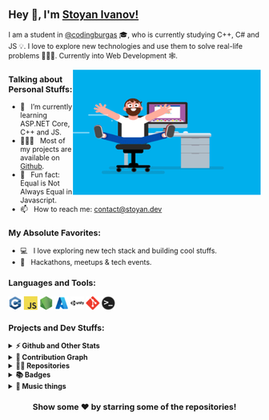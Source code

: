 ## Hey 👋, I'm [Stoyan Ivanov!](https://github.com/SSIvanov19/)

I am a student in [@codingburgas](https://github.com/codingburgas) 🎓, who is currently studying C++, C# and JS 💡. I love to explore new technologies and use them to solve real-life problems 👨🏻‍💻. Currently into Web Development 🕸️.

<img align="right" height="250" width="375" alt="" src="https://raw.githubusercontent.com/SSIvanov19/ssivanov19/master/gifts/coder.gif" />


### Talking about Personal Stuffs:

- 🚀 &nbsp; I’m currently learning ASP.NET Core, C++ and JS.
- 👨🏻‍💻 &nbsp; Most of my projects are available on [Github](https://github.com/SSIvanov19?tab=repositories).
- 👾 &nbsp; Fun fact: Equal is Not Always Equal in Javascript.
- 📫 &nbsp; How to reach me: contact@stoyan.dev

### My Absolute Favorites:

- 💻 &nbsp; I love exploring new tech stack and building cool stuffs.
- 🍕 &nbsp; Hackathons, meetups & tech events.

### Languages and Tools:

<code><img height="27" src="https://raw.githubusercontent.com/github/explore/80688e429a7d4ef2fca1e82350fe8e3517d3494d/topics/cpp/cpp.png" alt="cpp"></code>
<code><img height="27" src="https://raw.githubusercontent.com/github/explore/80688e429a7d4ef2fca1e82350fe8e3517d3494d/topics/javascript/javascript.png" alt="javascript"></code>
<code><img height="27" src="https://raw.githubusercontent.com/github/explore/80688e429a7d4ef2fca1e82350fe8e3517d3494d/topics/nodejs/nodejs.png" alt="nodejs"></code>
<code><img height="27" src="https://raw.githubusercontent.com/github/explore/eaef8552d8b082ffafe2bfc8a5023d47da904aac/topics/azure/azure.png" alt="azure"></code>
<code><img height="27" src="https://raw.githubusercontent.com/github/explore/master/topics/unity/unity.png" alt="unity"></code>
<code><img height="27" src="https://raw.githubusercontent.com/github/explore/80688e429a7d4ef2fca1e82350fe8e3517d3494d/topics/git/git.png" alt="git"></code>
<code><img height="27" src="https://raw.githubusercontent.com/github/explore/80688e429a7d4ef2fca1e82350fe8e3517d3494d/topics/terminal/terminal.png" alt="terminal"></code>

### Projects and Dev Stuffs:

<details>	
  <summary><b>⚡ Github and Other Stats</b></summary>
  <br>
  
 <!--START_SECTION:waka-->
![Code Time](http://img.shields.io/badge/Code%20Time-258%20hrs%2027%20mins-blue)

![Profile Views](http://img.shields.io/badge/Profile%20Views-0-blue)

![Lines of code](https://img.shields.io/badge/From%20Hello%20World%20I%27ve%20Written-11.7%20million%20lines%20of%20code-blue)

**🐱 My GitHub Data** 

> 📦 1.4 MB Used in GitHub's Storage 
 > 
> 🏆 1,069 Contributions in the Year 2025
 > 
> 💼 Opted to Hire
 > 
> 📜 30 Public Repositories 
 > 
> 🔑 45 Private Repositories 
 > 
**I'm an Early 🐤** 

```text
🌞 Morning                953 commits         █████░░░░░░░░░░░░░░░░░░░░   19.19 % 
🌆 Daytime                1920 commits        ██████████░░░░░░░░░░░░░░░   38.66 % 
🌃 Evening                1776 commits        █████████░░░░░░░░░░░░░░░░   35.76 % 
🌙 Night                  318 commits         ██░░░░░░░░░░░░░░░░░░░░░░░   06.40 % 
```
📅 **I'm Most Productive on Sunday** 

```text
Monday                   701 commits         ████░░░░░░░░░░░░░░░░░░░░░   14.11 % 
Tuesday                  725 commits         ████░░░░░░░░░░░░░░░░░░░░░   14.60 % 
Wednesday                722 commits         ████░░░░░░░░░░░░░░░░░░░░░   14.54 % 
Thursday                 539 commits         ███░░░░░░░░░░░░░░░░░░░░░░   10.85 % 
Friday                   755 commits         ████░░░░░░░░░░░░░░░░░░░░░   15.20 % 
Saturday                 628 commits         ███░░░░░░░░░░░░░░░░░░░░░░   12.64 % 
Sunday                   897 commits         █████░░░░░░░░░░░░░░░░░░░░   18.06 % 
```


📊 **This Week I Spent My Time On** 

```text
🕑︎ Time Zone: Europe/Sofia

💬 Programming Languages: 
No Activity Tracked This Week

🔥 Editors: 
No Activity Tracked This Week

💻 Operating System: 
No Activity Tracked This Week
```

**I Mostly Code in C#** 

```text
TypeScript               24 repos            ████░░░░░░░░░░░░░░░░░░░░░   17.91 % 
C++                      24 repos            ████░░░░░░░░░░░░░░░░░░░░░   17.91 % 
HTML                     17 repos            ███░░░░░░░░░░░░░░░░░░░░░░   12.69 % 
JavaScript               11 repos            ██░░░░░░░░░░░░░░░░░░░░░░░   08.21 % 
Dart                     4 repos             █░░░░░░░░░░░░░░░░░░░░░░░░   02.99 % 
```



**Timeline**

![Lines of Code chart](https://raw.githubusercontent.com/SSIvanov19/SSIvanov19/main/assets/bar_graph.png)


<!--END_SECTION:waka-->
</details>
<details>
  <summary><b>🐍 Contribution Graph</b></summary>

  <picture>
    <source media="(prefers-color-scheme: dark)" srcset="https://github.com/SSIvanov19/ssivanov19/blob/output/github-contribution-grid-snake-dark.svg" />
    <source media="(prefers-color-scheme: light)" srcset="https://github.com/SSIvanov19/ssivanov19/blob/output/github-contribution-grid-snake.svg" />
    <img alt="github-snake" src="github-snake.svg" />
  </picture>
</details>
<details>
  <summary><b>🧑‍🚀 Repositories</b></summary>

[![Maze Game 2021](https://github-readme-stats.vercel.app/api/pin/?username=ssivanov19&repo=maze-game-2021)](https://github.com/SSIvanov19/maze-game-2021)
[![Final FinalProject-Unity](https://github-readme-stats.vercel.app/api/pin/?username=IDIliev18&repo=FinalProject-Unity)](https://github.com/IDIliev18/FinalProject-Unity)
[![Fire department 2021](https://github-readme-stats.vercel.app/api/pin/?username=ssivanov19&repo=fire-department-2021)](https://github.com/SSIvanov19/fire-department-2021)
[![Lathraea Rhodopaea](https://github-readme-stats.vercel.app/api/pin/?username=ssivanov19&repo=lathraea-rhodopaea)](https://github.com/SSIvanov19/fire-department-2021)
[![Chupacabra](https://github-readme-stats.vercel.app/api/pin/?username=idiliev18&repo=chupacabra)](https://github.com/idiliev18/chupacabra)
</details>

<details>
  <summary><b>📚 Badges</b></summary>
  <br>
  
  <!--START_SECTION:badges-->
<a href="https://www.credly.com/badges/652d0a0a-050f-4961-9768-910d8143a480" title="Adobe Certified Professional in Video Design"><img src="https://images.credly.com/size/80x80/images/2753898c-fa5b-4058-9366-a3ce365d5845/Adobe_Certified_Professional_Video_Design_digital_badge.png" alt="Adobe Certified Professional in Video Design" width="80" height="80"></a>
<a href="https://www.credly.com/badges/263c4b44-8174-4bd3-8fb7-2c9b941a192a" title="Adobe Certified Professional in Web Design"><img src="https://images.credly.com/size/80x80/images/f2c9f4ff-be70-469f-94b8-ebc52980eb95/Adobe_Certified_Professional_Web_Design_digital_badge.png" alt="Adobe Certified Professional in Web Design" width="80" height="80"></a>
<a href="https://www.credly.com/badges/f3859138-8d77-473f-bc80-c568504c5571" title="Adobe Certified Professional in Visual Design"><img src="https://images.credly.com/size/80x80/images/19d96e55-f15c-44d9-9568-43f83505bd5b/Adobe_Certified_Professional_Visual_Design_digital_badge.png" alt="Adobe Certified Professional in Visual Design" width="80" height="80"></a>
<a href="https://www.credly.com/badges/819dcebe-9f36-4c82-b362-6d93a132300c" title="Microsoft Office Specialist: Excel Associate (Microsoft 365 Apps)"><img src="https://images.credly.com/size/80x80/images/af151b3d-9453-48a8-8d22-5b9fc54d2b43/image.png" alt="Microsoft Office Specialist: Excel Associate (Microsoft 365 Apps)" width="80" height="80"></a>
<a href="https://www.credly.com/badges/aea376ad-6e49-4562-b72d-f214a6be5b0f" title="Network Security Support Technician"><img src="https://images.credly.com/size/80x80/images/25a0a5f5-56db-4560-8549-14889b105db2/image.png" alt="Network Security Support Technician" width="80" height="80"></a>
<a href="https://www.credly.com/badges/b7a4a6ae-1f8f-4d90-8c6f-154133501596" title="Cisco Certified Support Technician Cybersecurity (CCST Cybersecurity) - Lifetime"><img src="https://images.credly.com/size/80x80/images/daf36702-99d0-4ebb-9788-ba7ac797cc8e/image.png" alt="Cisco Certified Support Technician Cybersecurity (CCST Cybersecurity) - Lifetime" width="80" height="80"></a>
<a href="https://www.credly.com/badges/af20fe80-2ac8-48cf-a665-5d6c9d8256db" title="Cisco Certified Support Technician Networking (CCST Networking) - Lifetime"><img src="https://images.credly.com/size/80x80/images/57d88bab-75be-4400-a2fd-dbfa8e2b056e/image.png" alt="Cisco Certified Support Technician Networking (CCST Networking) - Lifetime" width="80" height="80"></a>
<a href="https://www.credly.com/badges/d7247adc-5056-4f59-8253-9fd87c3603de" title="PMI Project Management Ready™"><img src="https://images.credly.com/size/80x80/images/650208e5-851e-45d3-9ee9-cea899428427/blob" alt="PMI Project Management Ready™" width="80" height="80"></a>
<a href="https://www.credly.com/badges/82ad11e7-e62f-4680-875f-40ef84e88380" title="Adobe Certified Professional in Digital Video Using Adobe Premiere Pro"><img src="https://images.credly.com/size/80x80/images/487b0a79-e99b-43ce-a7d8-28a76d5aa2d8/Adobe_Certified_Professional_Adobe_Premiere_Pro_digital_badge.png" alt="Adobe Certified Professional in Digital Video Using Adobe Premiere Pro" width="80" height="80"></a>
<a href="https://www.credly.com/badges/f550937e-6f74-447d-83fa-d71b0bc746eb" title="Adobe Certified Professional in Graphic Design & Illustration Using Adobe Illustrator"><img src="https://images.credly.com/size/80x80/images/5155ed69-ad73-45e3-831b-60507ddeb1ad/Adobe_Certified_Professional_Adobe_Illustrator_digital_badge.png" alt="Adobe Certified Professional in Graphic Design & Illustration Using Adobe Illustrator" width="80" height="80"></a>
<a href="https://www.credly.com/badges/dd573cfa-7b07-4d06-9e09-61991b3e5c2c" title="IT Specialist - Cloud Computing"><img src="https://images.credly.com/size/80x80/images/86bff777-939c-42c5-9a09-44b9bf635eba/_ITS-Badges-Cloud-Comput.png" alt="IT Specialist - Cloud Computing" width="80" height="80"></a>
<a href="https://www.credly.com/badges/4a1dc42b-23e2-4950-84b5-4f728d565144" title="IT Specialist - Databases"><img src="https://images.credly.com/size/80x80/images/49a492cd-5f72-4c9d-aafa-06649e4853fb/MicrosoftTeams-image__5_.png" alt="IT Specialist - Databases" width="80" height="80"></a>
<a href="https://www.credly.com/badges/7d54a583-90af-434c-b868-ef4645bd983c" title="IT Specialist - Software Development"><img src="https://images.credly.com/size/80x80/images/267a8b92-df48-41f1-9473-a0dae752310e/ITS-Badges_Software-Development_1200px.png" alt="IT Specialist - Software Development" width="80" height="80"></a>
<a href="https://www.credly.com/badges/ce497c19-d1d0-4e7d-9509-d1fea91b9e22" title="Adobe Certified Professional in Visual Design Using Adobe Photoshop"><img src="https://images.credly.com/size/80x80/images/690784d7-b971-4693-b6ea-7dc990f65544/Adobe_Certified_Professional_Adobe_Photoshop_digital_badge.png" alt="Adobe Certified Professional in Visual Design Using Adobe Photoshop" width="80" height="80"></a>
<a href="https://www.credly.com/badges/22062cda-4966-4980-b020-7b77aa929f75" title="Networking Academy Learn-A-Thon 2023"><img src="https://images.credly.com/size/80x80/images/b1395248-483c-48cd-b40d-7fe93837c37d/image.png" alt="Networking Academy Learn-A-Thon 2023" width="80" height="80"></a>
<a href="https://www.credly.com/badges/3d15ac1c-90a3-4d69-87ea-727f1f34d9fd" title="Introduction to Cybersecurity"><img src="https://images.credly.com/size/80x80/images/af8c6b4e-fc31-47c4-8dcb-eb7a2065dc5b/I2CS__1_.png" alt="Introduction to Cybersecurity" width="80" height="80"></a>
<a href="https://www.credly.com/badges/83d3ee5e-0be8-4dd5-941a-9a3b097ad872" title="MS Graph - Hack Together - Microsoft 365 & Power Platform Community 2023"><img src="https://images.credly.com/size/80x80/images/e929d1d5-d3c5-45bb-9612-ec3feeac546f/image.png" alt="MS Graph - Hack Together - Microsoft 365 & Power Platform Community 2023" width="80" height="80"></a>
<a href="https://www.credly.com/badges/54c5a193-4334-4507-9e7e-0274ff6f5bd7" title="[CPA-21-02] CPA – C++ Certified Associate Programmer"><img src="https://images.credly.com/size/80x80/images/01cbdda3-ce36-439a-867d-310b13f99bc7/image.png" alt="[CPA-21-02] CPA – C++ Certified Associate Programmer" width="80" height="80"></a>
<a href="https://www.credly.com/badges/9a648268-76dc-4f09-ac78-e8e4a3e5e989" title="Adobe Certified Professional in Web Authoring Using Adobe Dreamweaver"><img src="https://images.credly.com/size/80x80/images/b1994087-2f75-4724-8214-f14fa9f8df37/Adobe_Certified_Professional_Adobe_Dreamweaver_digital_badge.png" alt="Adobe Certified Professional in Web Authoring Using Adobe Dreamweaver" width="80" height="80"></a>
<a href="https://www.credly.com/badges/7bb90ab2-d49b-47a2-8e6a-4dbc9a15ab80" title="Microsoft Certified: Azure AI Fundamentals"><img src="https://images.credly.com/size/80x80/images/4136ced8-75d5-4afb-8677-40b6236e2672/azure-ai-fundamentals-600x600.png" alt="Microsoft Certified: Azure AI Fundamentals" width="80" height="80"></a>
<a href="https://www.credly.com/badges/1e92aafd-026b-49bf-a3cb-ac3d03375916" title="App Development with Swift Certified User"><img src="https://images.credly.com/size/80x80/images/9b0ac7af-f7ac-4938-96a4-2d4805bfe23f/image.png" alt="App Development with Swift Certified User" width="80" height="80"></a>
<a href="https://www.credly.com/badges/d0ccf816-33a7-4ec0-901b-9d0ed2b98450" title="App Development with Swift Associate"><img src="https://images.credly.com/size/80x80/images/d9598c1a-2f59-49b9-b7fc-a764bf23b4d5/image.png" alt="App Development with Swift Associate" width="80" height="80"></a>
<a href="https://www.credly.com/badges/885acfa6-6e21-46dd-81a3-d804a036279f" title="IT Essentials"><img src="https://images.credly.com/size/80x80/images/04e8034c-81f5-4f7f-ab23-e8b428c31ce9/ITE.png" alt="IT Essentials" width="80" height="80"></a>
<a href="https://www.credly.com/badges/a893b7fe-2ae4-454c-b33c-e90947b33b28" title="Microsoft Certified: Azure Fundamentals"><img src="https://images.credly.com/size/80x80/images/be8fcaeb-c769-4858-b567-ffaaa73ce8cf/image.png" alt="Microsoft Certified: Azure Fundamentals" width="80" height="80"></a>
<a href="https://www.credly.com/badges/b5ba2843-1fbd-481c-ad24-29012459b5ba" title="MTA: Introduction to Programming Using Python - Certified 2021"><img src="https://images.credly.com/size/80x80/images/ebfba101-5b78-49b6-903a-ac9ad518fe8a/MTA-Introduction_to_Programming_Using_Python-600x600.png" alt="MTA: Introduction to Programming Using Python - Certified 2021" width="80" height="80"></a>
<a href="https://www.credly.com/badges/41931c0f-5be8-4e13-b3fa-82f0defd1957" title="Microsoft Office Specialist: Excel (Office 2016)"><img src="https://images.credly.com/size/80x80/images/d0790dc7-5127-4262-a492-1b60030b0114/MOS_Excel.png" alt="Microsoft Office Specialist: Excel (Office 2016)" width="80" height="80"></a>
<a href="https://www.credly.com/badges/e6d36159-6402-4420-ac42-45407b356dda" title="Microsoft Office Specialist: Word (Office 2016)"><img src="https://images.credly.com/size/80x80/images/fd092703-61db-4e9f-9c7c-2211d44ca87d/MOS_Word.png" alt="Microsoft Office Specialist: Word (Office 2016)" width="80" height="80"></a>
<a href="https://www.credly.com/badges/50443da3-91dc-4cda-b602-2a9db3d76249" title="MTA: Introduction to Programming Using HTML and CSS - Certified 2021"><img src="https://images.credly.com/size/80x80/images/241488f4-9110-41aa-804e-51a8f8ba430d/MTA-Introduction_to_Programming_Using_HTML_and_CSS-600x600.png" alt="MTA: Introduction to Programming Using HTML and CSS - Certified 2021" width="80" height="80"></a>
<a href="https://www.credly.com/badges/a6f166f2-d8e6-4890-9686-3e2721bc1123" title="MTA: Introduction to Programming Using JavaScript - Certified 2021"><img src="https://images.credly.com/size/80x80/images/16840ea3-5c9a-4599-853e-7e15bac7748e/MTA-Introduction_to_Programming_Using_JavaScript-600x600.png" alt="MTA: Introduction to Programming Using JavaScript - Certified 2021" width="80" height="80"></a>
<!--END_SECTION:badges-->
  
</details>  
<details>	
  <summary><b>🎵 Music things</b></summary>

  ![Spotify](https://novatorem-green-omega.vercel.app/api/spotify)
  <br>
  ![AppleMusic](https://apple-music-readme-eight.vercel.app/?)
</details>


<div align="center">

### Show some ❤️ by starring some of the repositories!

</div>
